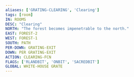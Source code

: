 ```yaml
---
aliases: ['GRATING-CLEARING', 'Clearing']
tags: [room]
IN: ROOMS
DESC: "Clearing"
NORTH: "The forest becomes impenetrable to the north."
EAST: FOREST-2
WEST: FOREST-1
SOUTH: PATH
PER-DOWN: GRATING-EXIT
DOWN: PER GRATING-EXIT
ACTION: CLEARING-FCN
FLAGS: ['RLANDBIT', 'ONBIT', 'SACREDBIT']
GLOBAL: WHITE-HOUSE GRATE
---
```

